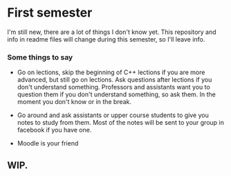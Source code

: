 # First semester

I'm still new, there are a lot of things I don't know yet. This repository and info in readme files will change during this semester, so I'll leave info. 


### Some things to say
* Go on lections, skip the beginning of C++ lections if you are more advanced, but still go on lections. Ask questions after lections if you don't understand something. Professors and assistants want you to question
them if you don't understand something, so ask them. In the moment you don't know or in the break.

* Go around and ask assistants or upper course students to give you notes to study from them. Most of the notes will be sent to your group in facebook if you have one.

* Moodle is your friend


## WIP.
